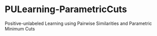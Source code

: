 # PULearning-ParametricCuts
Positive-unlabeled Learning using Pairwise Similarities and Parametric Minimum Cuts
